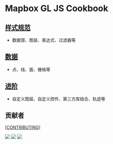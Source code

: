 # Mapbox GL JS Cookbook

## [样式规范](https://huanglii.github.io/mapbox-gl-js-cookbook/style-spec/)
  * 数据源、图层、表达式、过滤器等
## [数据](https://huanglii.github.io/mapbox-gl-js-cookbook/data/)
  * 点、线、面、栅格等
## [进阶](https://huanglii.github.io/mapbox-gl-js-cookbook/advance/)
  * 自定义图层、自定义控件、第三方库结合、轨迹等


## 贡献者
[[CONTRIBUTING](CONTRIBUTING.md)]

[![](https://avatars2.githubusercontent.com/u/20068340?s=60&v=4)](https://github.com/huanglii/) [![](https://avatars0.githubusercontent.com/u/27879336?s=60&v=4)](https://github.com/JerckyLY) [![](https://avatars1.githubusercontent.com/u/3953310?s=60&v=4)](https://github.com/AllanHao)

